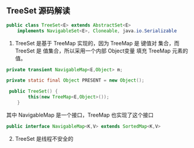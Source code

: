 ## TreeSet 源码解读
```java
public class TreeSet<E> extends AbstractSet<E>
    implements NavigableSet<E>, Cloneable, java.io.Serializable
```
1. TreeSet 是基于 TreeMap 实现的，因为 TreeMap 是 键值对 集合，而 TreeSet 是 值集合，所以采用一个内部 Object变量 填充 TreeMap 元素的值。

```java
private transient NavigableMap<E,Object> m;

private static final Object PRESENT = new Object();

 public TreeSet() {
        this(new TreeMap<E,Object>());
    }

```
其中 NavigableMap 是一个接口，TreeMap 也实现了这个接口
```java
public interface NavigableMap<K,V> extends SortedMap<K,V>
```

2. TreeSet 是线程不安全的